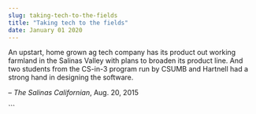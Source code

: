 ```yaml
---
slug: taking-tech-to-the-fields
title: "Taking tech to the fields"
date: January 01 2020
---
```


 
<p>
  An upstart, home grown ag tech company has its product out working farmland in
  the Salinas Valley with plans to broaden its product line. And two students
  from the CS&#45;in&#45;3 program run by CSUMB and Hartnell had a strong hand
  in designing the software.
</p>
<p>– <em>The Salinas Californian</em>, Aug. 20, 2015</p>
```
